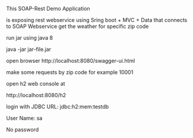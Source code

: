 This SOAP-Rest Demo Application

is exposing rest webservice using Sring boot + MVC + Data
that connects to SOAP Webservice get the weather for specific zip code

run jar using java 8

java -jar jar-file.jar

open browser
http://localhost:8080/swagger-ui.html

make some requests by zip code for example 10001

open h2 web console at

http://localhost:8080/h2

login with
JDBC URL:	 jdbc:h2:mem:testdb

User Name:	sa

No password
